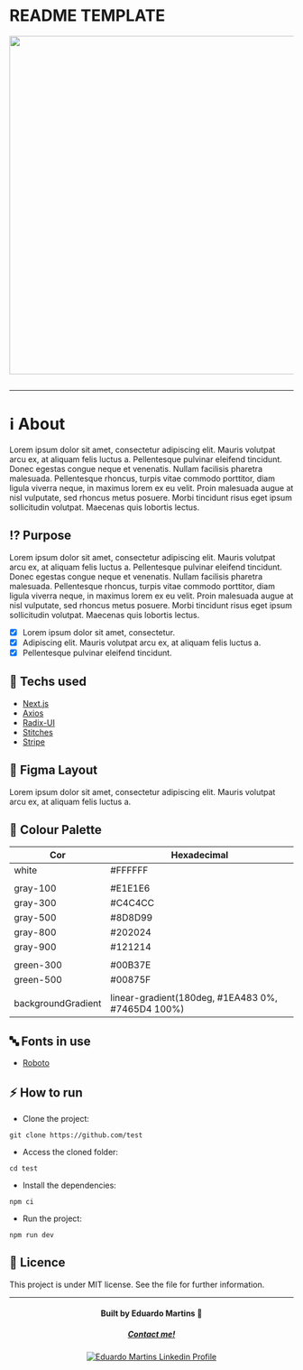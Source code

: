 # README TEMPLATE

<p align="center" >
  <img src="https://images.unsplash.com/photo-1461749280684-dccba630e2f6?ixlib=rb-4.0.3&ixid=M3wxMjA3fDB8MHxwaG90by1wYWdlfHx8fGVufDB8fHx8fA%3D%3D&auto=format&fit=crop&w=2069&q=80" alt="" width="600" />
</>

<p align="center">
  <a href="LICENSE">
    <img src="https://img.shields.io/badge/License-MIT-green.svg" alt="" />
  </a>
</p>

---

# :information_source: About

Lorem ipsum dolor sit amet, consectetur adipiscing elit. Mauris volutpat arcu ex, at aliquam felis luctus a. Pellentesque pulvinar eleifend tincidunt. Donec egestas congue neque et venenatis. Nullam facilisis pharetra malesuada. Pellentesque rhoncus, turpis vitae commodo porttitor, diam ligula viverra neque, in maximus lorem ex eu velit. Proin malesuada augue at nisl vulputate, sed rhoncus metus posuere. Morbi tincidunt risus eget ipsum sollicitudin volutpat. Maecenas quis lobortis lectus.

## :interrobang: Purpose

Lorem ipsum dolor sit amet, consectetur adipiscing elit. Mauris volutpat arcu ex, at aliquam felis luctus a. Pellentesque pulvinar eleifend tincidunt. Donec egestas congue neque et venenatis. Nullam facilisis pharetra malesuada. Pellentesque rhoncus, turpis vitae commodo porttitor, diam ligula viverra neque, in maximus lorem ex eu velit. Proin malesuada augue at nisl vulputate, sed rhoncus metus posuere. Morbi tincidunt risus eget ipsum sollicitudin volutpat. Maecenas quis lobortis lectus.

- [x] Lorem ipsum dolor sit amet, consectetur.
- [x] Adipiscing elit. Mauris volutpat arcu ex, at aliquam felis luctus a.
- [x] Pellentesque pulvinar eleifend tincidunt.

## :rocket: Techs used

- [Next.js](https://nextjs.org/)
- [Axios](https://axios-http.com/)
- [Radix-UI](https://www.radix-ui.com/)
- [Stitches](https://stitches.dev/)
- [Stripe](https://stripe.com/)

## :art: Figma Layout

Lorem ipsum dolor sit amet, consectetur adipiscing elit. Mauris volutpat arcu ex, at aliquam felis luctus a.

## :rainbow: Colour Palette 

| Cor                | Hexadecimal                                       |
| ------------------ | ------------------------------------------------- |
| white              | #FFFFFF                                           |
|                                                                        |
| gray-100           | #E1E1E6                                           |
| gray-300           | #C4C4CC                                           |
| gray-500           | #8D8D99                                           |
| gray-800           | #202024                                           |
| gray-900           | #121214                                           |
|                                                                        |
| green-300          | #00B37E                                           |
| green-500          | #00875F                                           |
|                                                                        |
| backgroundGradient | linear-gradient(180deg, #1EA483 0%, #7465D4 100%) |

## :abc: Fonts in use

- [Roboto](https://fonts.google.com/specimen/Roboto)

## :zap: How to run

- Clone the project:
```
git clone https://github.com/test
```

- Access the cloned folder:
```
cd test
```

- Install the dependencies:
```
npm ci
```

- Run the project:
```
npm run dev
```

## :memo: Licence

This project is under MIT license. See the file for further information.

---

<h4 align="center">
  Built by Eduardo Martins 👋️
</h4>
<h5 align="center">
  <a href="mailto:edu19_96@hotmail.com">Contact me!</a>
</h5>

<p align="center">
  <a href="https://www.linkedin.com/in/edumartinsg/">
    <img alt="Eduardo Martins Linkedin Profile" src="https://img.shields.io/badge/LinkedIn-jerp-0e76a8?style=flat&logoColor=white&logo=linkedin">
  </a>
</p>
